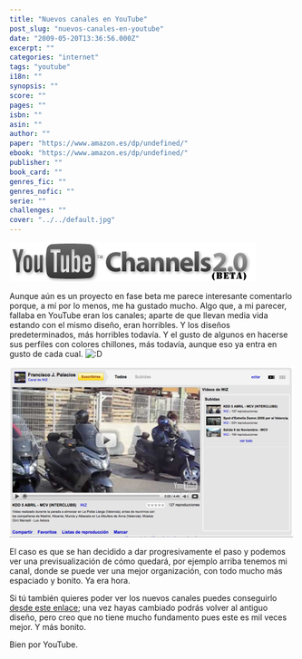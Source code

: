 ```yaml
---
title: "Nuevos canales en YouTube"
post_slug: "nuevos-canales-en-youtube"
date: "2009-05-20T13:36:56.000Z"
excerpt: ""
categories: "internet"
tags: "youtube"
i18n: ""
synopsis: ""
score: ""
pages: ""
isbn: ""
asin: ""
author: ""
paper: "https://www.amazon.es/dp/undefined/"
ebook: "https://www.amazon.es/dp/undefined/"
publisher: ""
book_card: ""
genres_fic: ""
genres_nofic: ""
serie: ""
challenges: ""
cover: "../../default.jpg"
---
```


![Nuevos canales de YouTube](images/canales-youtube.png "Nuevos canales de YouTube")

Aunque aún es un proyecto en fase beta me parece interesante comentarlo porque, a mí por lo menos, me ha gustado mucho. Algo que, a mi parecer, fallaba en YouTube eran los canales; aparte de que llevan media vida estando con el mismo diseño, eran horribles. Y los diseños predeterminados, más horribles todavía. Y el gusto de algunos en hacerse sus perfiles con colores chillones, más todavía, aunque eso ya entra en gusto de cada cual. ![:D](http://fjp.es/wp-includes/images/smilies/icon_biggrin.gif)

![Mi canal en YouTube](images/canal-youtube.png "Mi canal en YouTube")

El caso es que se han decidido a dar progresivamente el paso y podemos ver una previsualización de cómo quedará, por ejemplo arriba tenemos mi canal, donde se puede ver una mejor organización, con todo mucho más espaciado y bonito. Ya era hora.

Si tú también quieres poder ver los nuevos canales puedes conseguirlo [desde este enlace](http://www.youtube.com/super_seekrit); una vez hayas cambiado podrás volver al antiguo diseño, pero creo que no tiene mucho fundamento pues este es mil veces mejor. Y más bonito.

Bien por YouTube.
